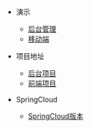 * 演示
  * [后台管理](http://www.xuzhihao.com.cn/index.html)
  * [移动端](http://www.xuzhihao.com.cn/index.html)

* 项目地址
  * [后台项目](http://www.xuzhihao.com.cn/index.html)
  * [前端项目](http://www.xuzhihao.com.cn/index.html)

* SpringCloud
  * [SpringCloud版本](http://www.xuzhihao.com.cn/index.html)
